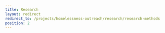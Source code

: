 ```yaml
---
title: Research
layout: redirect
redirect_to: /projects/homelessness-outreach/research/research-methods
position: 2
---
```


